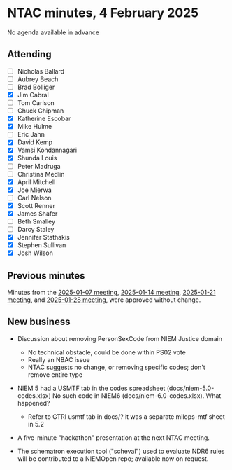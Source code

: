 # NTAC minutes, 4 February 2025

No agenda available in advance

## Attending

- [ ] Nicholas Ballard
- [ ] Aubrey Beach
- [ ] Brad Bolliger
- [x] Jim Cabral
- [ ] Tom Carlson
- [ ] Chuck Chipman
- [x] Katherine Escobar
- [x] Mike Hulme
- [ ] Eric Jahn
- [x] David Kemp
- [x] Vamsi Kondannagari
- [x] Shunda Louis
- [ ] Peter Madruga
- [ ] Christina Medlin
- [x] April Mitchell
- [x] Joe Mierwa
- [ ] Carl Nelson
- [x] Scott Renner
- [x] James Shafer
- [ ] Beth Smalley
- [ ] Darcy Staley 
- [x] Jennifer Stathakis
- [x] Stephen Sullivan
- [x] Josh Wilson

## Previous minutes

Minutes from the [2025-01-07 meeting](2025-01-07-minutes.md),  [2025-01-14 meeting](2025-01-14-minutes.md),  [2025-01-21 meeting](2025-01-21-minutes.md),  and [2025-01-28 meeting](2025-01-28-minutes.md),  were approved without change.

## New business

* Discussion about removing PersonSexCode from NIEM Justice domain
  * No technical obstacle, could be done within PS02 vote
  * Really an NBAC issue
  * NTAC suggests no change, or removing specific codes; don't remove entire type

* NIEM 5 had a USMTF tab in the codes spreadsheet (docs/niem-5.0-codes.xlsx)  No such code in NIEM6 (docs/niem-6.0-codes.xlsx).  What happened?
  * Refer to GTRI usmtf tab in docs/?  it was a separate milops-mtf sheet in 5.2

* A five-minute "hackathon" presentation at the next NTAC meeting.
* The schematron execution tool ("scheval") used to evaluate NDR6 rules will be contributed to a NIEMOpen repo; available now on request.

